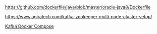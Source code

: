 https://github.com/dockerfile/java/blob/master/oracle-java8/Dockerfile


https://www.agiratech.com/kafka-zookeeper-multi-node-cluster-setup/


[Kafka Docker Compose](https://github.com/simplesteph/kafka-stack-docker-compose/blob/master/zk-multiple-kafka-multiple.yml)